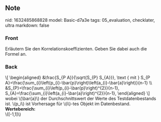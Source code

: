 ## Note
nid: 1632485868828
model: Basic-d7a3e
tags: 05_evaluation, checklater, ultra
markdown: false

### Front
Erläutern Sie den Korrelationskoeffizienten. Geben Sie dabei auch die Formel an.

### Back
<div>
  \[ \begin{aligned} &\frac{S_{P A}}{\sqrt{S_{P} S_{A}}}, \text
  { mit } S_{P
  A}=\frac{\sum_{i}\left(p_{i}-\bar{p}\right)\left(a_{i}-\bar{a}\right)}{n-1}
  \\ &S_{P}=\frac{\sum_{i}\left(p_{i}-\bar{p}\right)^{2}}{n-1},
  S_{A}=\frac{\sum_{i}\left(a_{i}-\bar{a}\right)^{2}}{n-1},
  \end{aligned} \]
</div>
<div>
  wobei \(\bar{a}\) der Durchschnittswert der Werte des
  Testdatenbestands ist. \(p_i\) ist Vorhersage für \(i\)-tes
  Objekt im Datenbestand.
</div>
<div>
  <b>Wertebereich:</b>
</div>
<div>
  \([-1,1]\)
</div>
